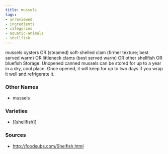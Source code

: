 ```yaml
---
title: mussels
tags:
- unreviewed
- ingredients
- categories
- aquatic-animals
- shellfish
---
```

mussels oysters OR (steamed) soft-shelled clam (firmer texture; best served warm) OR littleneck clams (best served warm) OR other shellfish OR bluefish Storage: Unopened canned mussels can be stored for up to a year in a dry, cool place. Once opened, it will keep for up to two days if you wrap it well and refrigerate it.

### Other Names

* mussels

### Varieties

* [[shellfish]]

### Sources
* http://foodsubs.com/Shelfish.html
